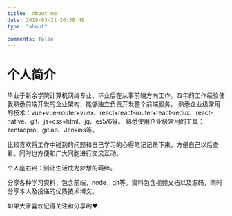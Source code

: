 ```yaml
---
title:  About me
date: 2019-03-21 20:38:49
type: "about"

comments: false
---
```


# 个人简介
毕业于新余学院计算机网络专业，毕业后在从事前端方向工作。四年的工作经验使我熟悉前端开发的企业架构，能够独立负责开发整个前端服务。
熟悉企业级常用的技术：vue+vue-router+vuex、react+react-router+react-redux、react-native、git、js+css+html、jq、es5/6等。
熟悉使用企业级常用的工具：zentaopro、gitlab、Jenkins等。

比较喜欢将工作中碰到的问题和自己学习的心得笔记记录下来，方便自己以后查看。同时也方便和广大同胞进行交流互动。

个人座右铭：别让生活成为梦想的羁绊。

分享各种学习资料，包含前端，node，git等。资料包含视频文档以及源码，同时分享本人及投递的优质技术博文。

如果大家喜欢记得关注和分享哟❤

[comment]: <> (![file]&#40;https://img-blog.csdnimg.cn/2019092616120288.jpeg&#41;)
